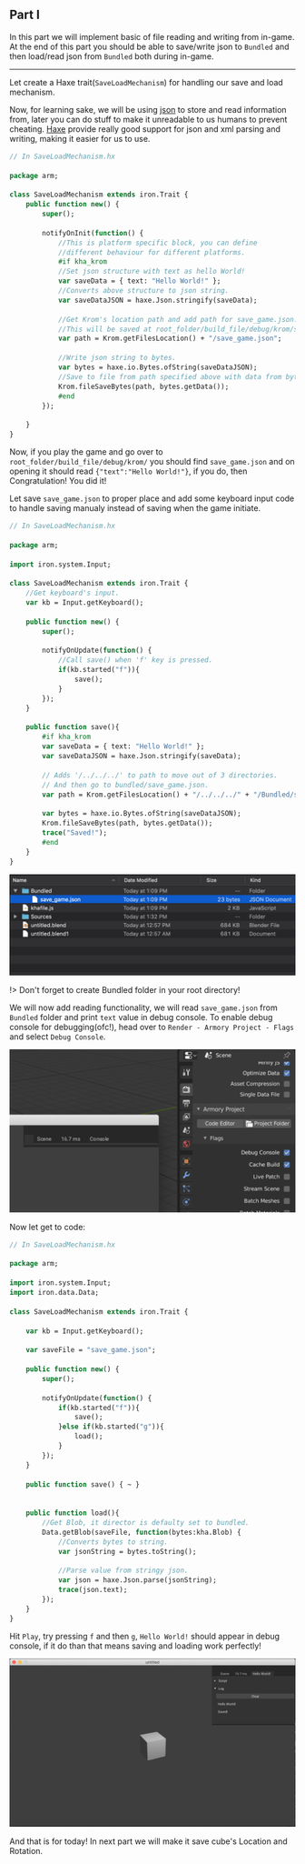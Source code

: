 ## Part I
In this part we will implement basic of file reading and writing from in-game. At the end of this part you should be able to save/write json to `Bundled` and then load/read json from `Bundled` both during in-game.

---

Let create a Haxe trait(`SaveLoadMechanism`) for handling our save and load mechanism.

Now, for learning sake, we will be using [json](https://en.wikipedia.org/wiki/JSON) to store and read information from, later you can do stuff to make it unreadable to us humans to prevent cheating. [Haxe](https://haxe.org/) provide really good support for json and xml parsing and writing, making it easier for us to use.

```haxe
// In SaveLoadMechanism.hx

package arm;

class SaveLoadMechanism extends iron.Trait {
    public function new() {
        super();

        notifyOnInit(function() {
            //This is platform specific block, you can define 
            //different behaviour for different platforms.
            #if kha_krom
            //Set json structure with text as hello World!
            var saveData = { text: "Hello World!" };
            //Converts above structure to json string.
            var saveDataJSON = haxe.Json.stringify(saveData);

            //Get Krom's location path and add path for save_game.json.
            //This will be saved at root_folder/build_file/debug/krom/save_game.json.
            var path = Krom.getFilesLocation() + "/save_game.json";

            //Write json string to bytes.
            var bytes = haxe.io.Bytes.ofString(saveDataJSON);
            //Save to file from path specified above with data from bytes.
            Krom.fileSaveBytes(path, bytes.getData());
            #end
        });

    }
}
```

Now, if you play the game and go over to `root_folder/build_file/debug/krom/` you should find `save_game.json` and on opening it should read `{"text":"Hello World!"}`, if you do, then Congratulation! You did it!

Let save `save_game.json` to proper place and add some keyboard input code to handle saving manualy instead of saving when the game initiate.

```haxe
// In SaveLoadMechanism.hx

package arm;

import iron.system.Input;

class SaveLoadMechanism extends iron.Trait {
    //Get keyboard's input.
    var kb = Input.getKeyboard();

	public function new() {
		super();

        notifyOnUpdate(function() {
            //Call save() when 'f' key is pressed.
            if(kb.started("f")){
                save();
            }
        });
	}

    public function save(){
        #if kha_krom
        var saveData = { text: "Hello World!" };
        var saveDataJSON = haxe.Json.stringify(saveData);

        // Adds '/../../../' to path to move out of 3 directories.
        // And then go to bundled/save_game.json.
        var path = Krom.getFilesLocation() + "/../../../" + "/Bundled/save_game.json";

        var bytes = haxe.io.Bytes.ofString(saveDataJSON);
        Krom.fileSaveBytes(path, bytes.getData());
        trace("Saved!");
        #end
    }
}
```

![savejsonbundled](/../../docassets/save_load_4.png ':size=700')

!> Don't forget to create Bundled folder in your root directory!

We will now add reading functionality, we will read `save_game.json` from `Bundled` folder and print `text` value in debug console. To enable debug console for debugging(ofc!), head over to `Render - Armory Project - Flags` and select `Debug Console`.

![debugconsole](/../../docassets/save_load_5.png ':size=700')

Now let get to code:
```haxe
// In SaveLoadMechanism.hx

package arm;

import iron.system.Input;
import iron.data.Data;

class SaveLoadMechanism extends iron.Trait {

    var kb = Input.getKeyboard();

    var saveFile = "save_game.json";

	public function new() {
		super();

		notifyOnUpdate(function() {
            if(kb.started("f")){
                save();
            }else if(kb.started("g")){
                load();
            }
		});
	}

    public function save() { ~ }


    public function load(){
        //Get Blob, it director is defaulty set to bundled.
        Data.getBlob(saveFile, function(bytes:kha.Blob) {
            //Converts bytes to string.
            var jsonString = bytes.toString();

            //Parse value from stringy json.
            var json = haxe.Json.parse(jsonString);
            trace(json.text);
        });
    }
}
```

Hit `Play`, try pressing `f` and then `g`, `Hello World!` should appear in debug console, if it do than that means saving and loading work perfectly!

![printdebugconsole](/../../docassets/save_load_6.png ':size=700')

And that is for today! In next part we will make it save cube's Location and Rotation.